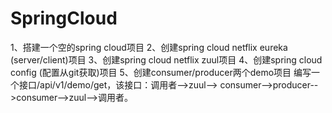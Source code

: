 # SpringCloud
1、搭建一个空的spring cloud项目
2、创建spring cloud netflix eureka (server/client)项目
3、创建spring cloud netflix zuul项目
4、创建spring cloud config (配置从git获取)项目
5、创建consumer/producer两个demo项目
编写一个接口/api/v1/demo/get，该接口：调用者-->zuul--> consumer-->producer-->consumer-->zuul-->调用者。
